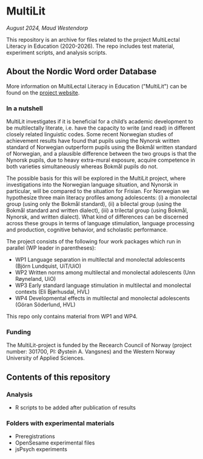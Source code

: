 # MultiLit
*August 2024, Maud Westendorp*

This repository is an archive for files related to the project MultiLectal Literacy in Education (2020-2026). The repo includes test material, experiment scripts, and analysis scripts. 

## About the Nordic Word order Database
More information on MultiLectal Literacy in Education ("MultiLit") can be found on the [project website](https://www.hvl.no/en/multilit/).

### In a nutshell
MultiLit investigates if it is beneficial for a child’s academic development to be multilectally literate, i.e. have the capacity to write (and read) in different closely related linguistic codes. Some recent Norwegian studies of achievement results have found that pupils using the Nynorsk written standard of Norwegian outperform pupils using the Bokmål written standard of Norwegian, and a plausible difference between the two groups is that the Nynorsk pupils, due to heavy extra-mural exposure, acquire competence in both varieties simultaneously whereas Bokmål pupils do not.

The possible basis for this will be explored in the MultiLit project, where investigations into the Norwegian language situation, and Nynorsk in particular, will be compared to the situation for Frisian. For Norwegian we hypothesize three main literacy profiles among adolescents: (i) a monolectal group (using only the Bokmål standard), (ii) a bilectal group (using the Bokmål standard and written dialect), (iii) a trilectal group (using Bokmål, Nynorsk, and written dialect). What kind of differences can be discerned across these groups in terms of language stimulation, language processing and production, cognitive behavior, and scholastic performance. 

The project consists of the following four work packages which run in parallel (WP leader in parentheses):

+ WP1 Language separation in multilectal and monolectal adolescents (Björn Lundquist, UiT/UiO)
+ WP2 Written norms among multilectal and monolectal adolescents (Unn Røyneland, UiO)
+ WP3 Early standard language stimulation in multilectal and monolectal contexts (Eli Bjørhusdal, HVL)
+ WP4 Developmental effects in multilectal and monolectal adolescents (Göran Söderlund, HVL)

This repo only contains material from WP1 and WP4.

### Funding
The MultiLit-project is funded by the Recearch Council of Norway (project number: 301700, PI: Øystein A. Vangsnes) and the Western Norway University of Applied Sciences.

## Contents of this repository
### Analysis
+ R scripts to be added after publication of results

### Folders with experimental materials
+ Preregistrations
+ OpenSesame experimental files
+ jsPsych experiments
  


